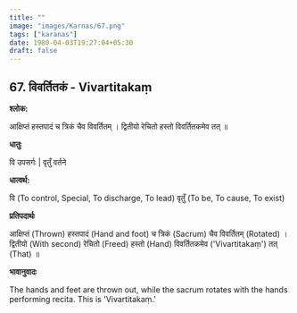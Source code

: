 ```yaml
---
title: ""
image: "images/Karnas/67.png"
tags: ["karanas"]
date: 1980-04-03T19:27:04+05:30
draft: false
---
```


## 67. विवर्तितकं - Vivartitakaṃ

**श्लोक:**

आक्षिप्तं हस्तपादं च त्रिकं चैव विवर्तितम् । द्वितीयो रेचितो हस्तो विवर्तितकमेव तत् ॥

**धातुः**

वि उपसर्गः |
​वृतुँ वर्तने

**धात्वर्थ:**

वि (To control, Special, To discharge, To lead)
वृतुँ (To be, To cause, To exist)

**प्रतिपदार्थः**

आक्षिप्तं (Thrown) हस्तपादं (Hand and foot) च त्रिकं (Sacrum) चैव विवर्तितम् (Rotated) । द्वितीयो (With second) रेचितो (Freed) हस्तो (Hand) विवर्तितकमेव ('Vivartitakaṃ') तत् (That) ॥

**भावानुवादः**

The hands and feet are thrown out, while the sacrum rotates with the hands performing recita. This is 'Vivartitakaṃ.'
